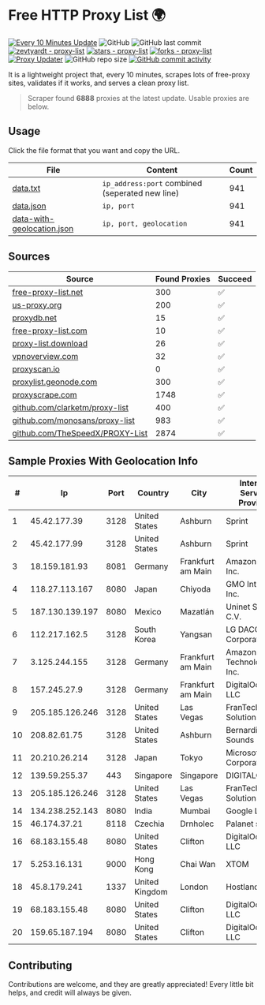 
# Free HTTP Proxy List 🌍

[![Every 10 Minutes Update](https://github.com/mertguvencli/http-proxy-list/actions/workflows/main.yml/badge.svg?branch=main)](https://github.com/mertguvencli/http-proxy-list/actions/workflows/main.yml)
![GitHub](https://img.shields.io/github/license/mertguvencli/http-proxy-list)
![GitHub last commit](https://img.shields.io/github/last-commit/mertguvencli/http-proxy-list)
[![zevtyardt - proxy-list](https://img.shields.io/static/v1?label=zevtyardt&message=proxy-list&color=blue&logo=github)](https://github.com/zevtyardt/proxy-list "Go to GitHub repo")
[![stars - proxy-list](https://img.shields.io/github/stars/zevtyardt/proxy-list?style=social)](https://github.com/zevtyardt/proxy-list)
[![forks - proxy-list](https://img.shields.io/github/forks/zevtyardt/proxy-list?style=social)](https://github.com/zevtyardt/proxy-list)
[![Proxy Updater](https://github.com/zevtyardt/proxy-list/workflows/Proxy%20Updater/badge.svg)](https://github.com/zevtyardt/proxy-list/actions?query=workflow:"Proxy+Updater")
![GitHub repo size](https://img.shields.io/github/repo-size/zevtyardt/proxy-list)
[![GitHub commit activity](https://img.shields.io/github/commit-activity/m/zevtyardt/proxy-list?logo=commits)](https://github.com/zevtyardt/proxy-list/commits/main)

It is a lightweight project that, every 10 minutes, scrapes lots of free-proxy sites, validates if it works, and serves a clean proxy list.

> Scraper found **6888** proxies at the latest update. Usable proxies are below.

## Usage

Click the file format that you want and copy the URL.

|File|Content|Count|
|----|-------|-----|
|[data.txt](https://raw.githubusercontent.com/mertguvencli/http-proxy-list/main/proxy-list/data.txt)|`ip_address:port` combined (seperated new line)|941|
|[data.json](https://raw.githubusercontent.com/mertguvencli/http-proxy-list/main/proxy-list/data.json)|`ip, port`|941|
|[data-with-geolocation.json](https://raw.githubusercontent.com/mertguvencli/http-proxy-list/main/proxy-list/data-with-geolocation.json)|`ip, port, geolocation`|941|

## Sources

|Source|Found Proxies|Succeed|
|------|-------------|-------|
|[free-proxy-list.net](https://free-proxy-list.net)|300|✅|
|[us-proxy.org](https://www.us-proxy.org)|200|✅|
|[proxydb.net](http://proxydb.net)|15|✅|
|[free-proxy-list.com](https://free-proxy-list.com/?page=&port=&type%5B%5D=http&type%5B%5D=https&up_time=0&search=Search)|10|✅|
|[proxy-list.download](https://www.proxy-list.download/HTTP)|26|✅|
|[vpnoverview.com](https://vpnoverview.com/privacy/anonymous-browsing/free-proxy-servers)|32|✅|
|[proxyscan.io](https://www.proxyscan.io)|0|✅|
|[proxylist.geonode.com](https://proxylist.geonode.com/api/proxy-list?limit=300&page=1&sort_by=lastChecked&sort_type=desc&protocols=http,https)|300|✅|
|[proxyscrape.com](https://api.proxyscrape.com/v2/?request=displayproxies&protocol=http&timeout=10000&country=all&ssl=all&anonymity=all)|1748|✅|
|[github.com/clarketm/proxy-list](https://raw.githubusercontent.com/clarketm/proxy-list/master/proxy-list-raw.txt)|400|✅|
|[github.com/monosans/proxy-list](https://raw.githubusercontent.com/monosans/proxy-list/main/proxies/http.txt)|983|✅|
|[github.com/TheSpeedX/PROXY-List](https://raw.githubusercontent.com/TheSpeedX/PROXY-List/master/http.txt)|2874|✅|


## Sample Proxies With Geolocation Info

|#|Ip|Port|Country|City|Internet Service Provider|
|-|--|----|-------|----|-------------------------|
|1|45.42.177.39|3128|United States|Ashburn|Sprint|
|2|45.42.177.99|3128|United States|Ashburn|Sprint|
|3|18.159.181.93|8081|Germany|Frankfurt am Main|Amazon.com, Inc.|
|4|118.27.113.167|8080|Japan|Chiyoda|GMO Internet, Inc.|
|5|187.130.139.197|8080|Mexico|Mazatlán|Uninet S.A. de C.V.|
|6|112.217.162.5|3128|South Korea|Yangsan|LG DACOM Corporation|
|7|3.125.244.155|3128|Germany|Frankfurt am Main|Amazon Technologies Inc.|
|8|157.245.27.9|3128|Germany|Frankfurt am Main|DigitalOcean, LLC|
|9|205.185.126.246|3128|United States|Las Vegas|FranTech Solutions|
|10|208.82.61.75|3128|United States|Ashburn|Bernardi Sounds|
|11|20.210.26.214|3128|Japan|Tokyo|Microsoft Corporation|
|12|139.59.255.37|443|Singapore|Singapore|DIGITALOCEAN|
|13|205.185.126.246|3128|United States|Las Vegas|FranTech Solutions|
|14|134.238.252.143|8080|India|Mumbai|Google LLC|
|15|46.174.37.21|8118|Czechia|Drnholec|Palanet s.r.o.|
|16|68.183.155.48|8080|United States|Clifton|DigitalOcean, LLC|
|17|5.253.16.131|9000|Hong Kong|Chai Wan|XTOM|
|18|45.8.179.241|1337|United Kingdom|London|Hostland LLC|
|19|68.183.155.48|8080|United States|Clifton|DigitalOcean, LLC|
|20|159.65.187.194|8080|United States|Clifton|DigitalOcean, LLC|



## Contributing

Contributions are welcome, and they are greatly appreciated! Every
little bit helps, and credit will always be given.

